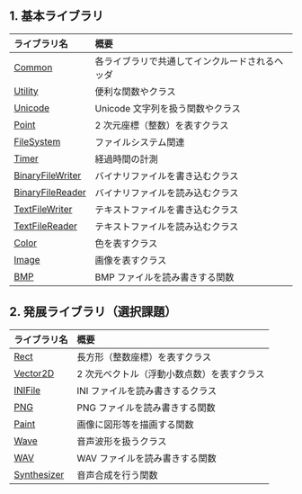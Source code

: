 ## 1. 基本ライブラリ

| ライブラリ名 | 概要 |
|:---|:---|
| [Common](MyLib/Common.hpp) | 各ライブラリで共通してインクルードされるヘッダ |
| [Utility](MyLib/Utility.hpp) | 便利な関数やクラス |
| [Unicode](MyLib/Unicode.hpp) | Unicode 文字列を扱う関数やクラス |
| [Point](MyLib/Point.hpp) | 2 次元座標（整数）を表すクラス |
| [FileSystem](MyLib/FileSystem.hpp) | ファイルシステム関連 |
| [Timer](MyLib/Timer.hpp) | 経過時間の計測 |
| [BinaryFileWriter](MyLib/BinaryFileWriter.hpp) | バイナリファイルを書き込むクラス |
| [BinaryFileReader](MyLib/BinaryFileReader.hpp) | バイナリファイルを読み込むクラス |
| [TextFileWriter](MyLib/TextFileWriter.hpp) | テキストファイルを書き込むクラス |
| [TextFileReader](MyLib/TextFileReader.hpp) | テキストファイルを読み込むクラス |
| [Color](MyLib/Color.hpp) | 色を表すクラス |
| [Image](MyLib/Image.hpp) | 画像を表すクラス |
| [BMP](MyLib/BMP.hpp) | BMP ファイルを読み書きする関数 |

## 2. 発展ライブラリ（選択課題）

| ライブラリ名 | 概要 |
|:---|:---|
| [Rect](MyLib/Rect.hpp) | 長方形（整数座標）を表すクラス |
| [Vector2D](MyLib/Vector2D.hpp) | 2 次元ベクトル（浮動小数点数）を表すクラス |
| [INIFile](MyLib/INIFile.hpp) | INI ファイルを読み書きするクラス |
| [PNG](MyLib/PNG.hpp) | PNG ファイルを読み書きする関数 |
| [Paint](MyLib/Paint.hpp) | 画像に図形等を描画する関数 |
| [Wave](MyLib/Wave.hpp) | 音声波形を扱うクラス |
| [WAV](MyLib/WAV.hpp) | WAV ファイルを読み書きする関数 |
| [Synthesizer](MyLib/Synthesizer.hpp) | 音声合成を行う関数 |
